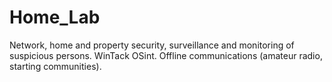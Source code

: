 # Home_Lab
Network, home and property security, surveillance and monitoring of suspicious persons. WinTack OSint. Offline communications (amateur radio, starting communities).
